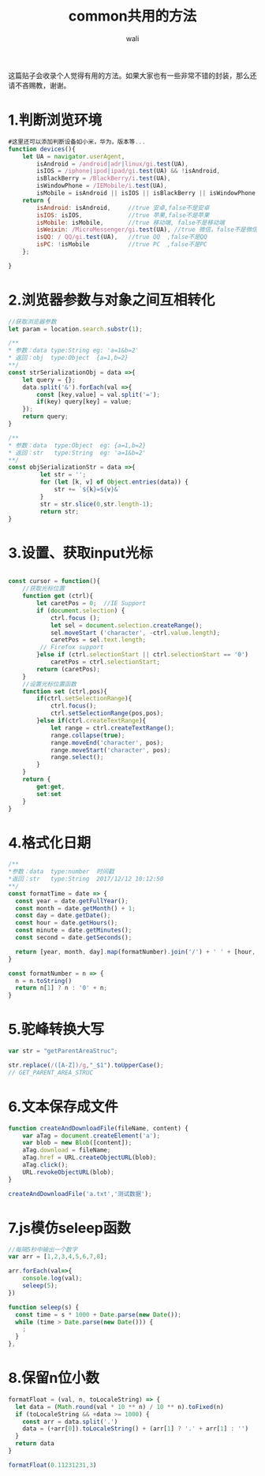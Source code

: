 ﻿---
layout: post
title: common共用的方法   #标题
tagline: 封装常用的函数
category: javascript      #分类
author: wali    #作者
tag: common     #标签
ghurl:        #github url
ghurl_zip:    #github zip下载
comments: true

post_nav: ["1.判断浏览环境","2.浏览器参数与对象之间互相转化","3.设置、获取input光标","4.格式化日期","5.驼峰转换大写","6.文本保存成文件","7.js模仿seleep函数"]
---
这篇贴子会收录个人觉得有用的方法。如果大家也有一些非常不错的封装，那么还请不吝赐教，谢谢。

# 1.判断浏览环境

```javascript
#这里还可以添加判断设备如小米，华为，版本等...
function devices(){
	let UA = navigator.userAgent,
        isAndroid = /android|adr|linux/gi.test(UA),
        isIOS = /iphone|ipod|ipad/gi.test(UA) && !isAndroid,
        isBlackBerry = /BlackBerry/i.test(UA),
        isWindowPhone = /IEMobile/i.test(UA),
        isMobile = isAndroid || isIOS || isBlackBerry || isWindowPhone;
    return {
        isAndroid: isAndroid,     //true 安卓,false不是安卓
        isIOS: isIOS,             //true 苹果,false不是苹果
        isMobile: isMobile,       //true 移动端, false不是移动端
        isWeixin: /MicroMessenger/gi.test(UA), //true 微信，false不是微信
        isQQ: / QQ/gi.test(UA),   //true QQ  ,false不是QQ
        isPC: !isMobile           //true PC  ,false不是PC
    };

}

```

# 2.浏览器参数与对象之间互相转化

```javascript
//获取浏览器参数
let param = location.search.substr(1);

/**
* 参数：data type:String eg: 'a=1&b=2'
* 返回：obj  type:Object  {a=1,b=2}
**/
const strSerializationObj = data =>{
	let query = {};
	data.split('&').forEach(val =>{
		const [key,value] = val.split('=');
		if(key) query[key] = value;
	});
	return query;
}

/**
* 参数：data  type:Object  eg: {a=1,b=2}
* 返回：str   type:String  eg: 'a=1&b=2'
**/
const objSerializationStr = data =>{
         let str = '';
         for (let [k, v] of Object.entries(data)) {
             str += `${k}=${v}&`
         }
         str = str.slice(0,str.length-1);
         return str;
}

```

# 3.设置、获取input光标

```javascript

const cursor = function(){
	//获取光标位置
	function get (ctrl){  
		let caretPos = 0;  //IE Support
		if (document.selection) {
            ctrl.focus ();
            let sel = document.selection.createRange();
            sel.moveStart ('character', -ctrl.value.length);
            caretPos = sel.text.length;
	     // Firefox support		
        }else if (ctrl.selectionStart || ctrl.selectionStart == '0')
            caretPos = ctrl.selectionStart;
        return (caretPos);
	}
	//设置光标位置函数
	function set (ctrl,pos){
		if(ctrl.setSelectionRange){
			ctrl.focus();
            ctrl.setSelectionRange(pos,pos);
		}else if(ctrl.createTextRange){
			let range = ctrl.createTextRange();
			range.collapse(true);
            range.moveEnd('character', pos);
            range.moveStart('character', pos);
            range.select();
		}
	}
	return {
		get:get,
		set:set
	}
}

```


# 4.格式化日期

```javascript
/**
*参数：data  type:number  时间戳
*返回：str   type:String  2017/12/12 10:12:50
**/
const formatTime = date => {
  const year = date.getFullYear();
  const month = date.getMonth() + 1;
  const day = date.getDate();
  const hour = date.getHours();
  const minute = date.getMinutes();
  const second = date.getSeconds();

  return [year, month, day].map(formatNumber).join('/') + ' ' + [hour, minute, second].map(formatNumber).join(':');
}

const formatNumber = n => {
  n = n.toString()
  return n[1] ? n : '0' + n;
}

```

# 5.驼峰转换大写

```javascript
var str = "getParentAreaStruc";

str.replace(/([A-Z])/g,"_$1").toUpperCase();
// GET_PARENT_AREA_STRUC

```

# 6.文本保存成文件

```javascript
function createAndDownloadFile(fileName, content) {
    var aTag = document.createElement('a');
    var blob = new Blob([content]);
    aTag.download = fileName;
    aTag.href = URL.createObjectURL(blob);
    aTag.click();
    URL.revokeObjectURL(blob);
}

createAndDownloadFile('a.txt','测试数据');
```

# 7.js模仿seleep函数

```javascript
//每隔5秒中输出一个数字
var arr = [1,2,3,4,5,6,7,8];

arr.forEach(val=>{
	console.log(val);
	seleep(5);
})

function seleep(s) {
  const time = s * 1000 + Date.parse(new Date());
  while (time > Date.parse(new Date())) {
	;
  }
},
```
# 8.保留n位小数

```javascript
formatFloat = (val, n, toLocaleString) => {
  let data = (Math.round(val * 10 ** n) / 10 ** n).toFixed(n)
  if (toLocaleString && +data >= 1000) {
    const arr = data.split('.')
    data = (+arr[0]).toLocaleString() + (arr[1] ? '.' + arr[1] : '')
  }
  return data
}

formatFloat(0.11231231,3)
```






























